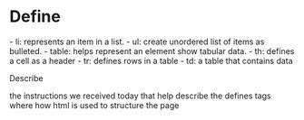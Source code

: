 <h1>Define</h1>
- li: represents an item in a list.
- ul: create unordered list of items as bulleted. 
- table: helps represent an element show tabular data.
- th: defines a cell as a header
- tr: defines rows in a table
- td: a table that contains data

Describe 

the instructions we received today that help describe the defines tags where how html is used to structure the page